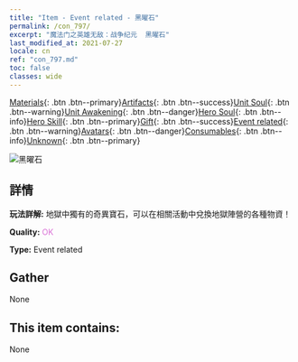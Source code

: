 ```yaml
---
title: "Item - Event related - 黑曜石"
permalink: /con_797/
excerpt: "魔法门之英雄无敌：战争纪元  黑曜石"
last_modified_at: 2021-07-27
locale: cn
ref: "con_797.md"
toc: false
classes: wide
---
```

 [Materials](/ItemsCN/){: .btn .btn--primary}[Artifacts](/ItemsCN/Artifacts/){: .btn .btn--success}[Unit Soul](/ItemsCN/UnitSoul/){: .btn .btn--warning}[Unit Awakening](/ItemsCN/UnitAwakening/){: .btn .btn--danger}[Hero Soul](/ItemsCN/HeroSoul/){: .btn .btn--info}[Hero Skill](/ItemsCN/HeroSkill/){: .btn .btn--primary}[Gift](/ItemsCN/Gift/){: .btn .btn--success}[Event related](/ItemsCN/Events/){: .btn .btn--warning}[Avatars](/ItemsCN/Avatars/){: .btn .btn--danger}[Consumables](/ItemsCN/Consumables/){: .btn .btn--info}[Unknown](/ItemsCN/Unknown/){: .btn .btn--primary}

 ![黑曜石](/images/t/i_3055.png)

## 詳情
 **玩法詳解:** 地獄中獨有的奇異寶石，可以在相關活動中兌換地獄陣營的各種物資！

 **Quality:** <span style="color: #DA70D6">OK</span>

 **Type:** Event related

## Gather

  None

## This item contains:

  None

